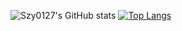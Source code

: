 ![Szy0127's GitHub stats](https://github-readme-stats.vercel.app/api?username=Szy0127&show_icons=true&count_private=true&theme=prussian)
[![Top Langs](https://github-readme-stats.vercel.app/api/top-langs/?username=Szy0127&hide=html&theme=prussian)](https://github.com/anuraghazra/github-readme-stats)

